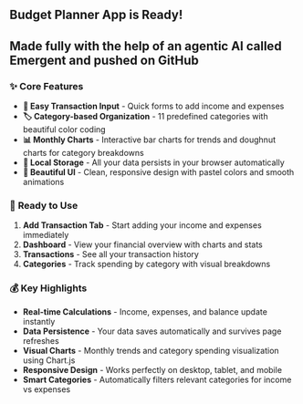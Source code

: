 ## **Budget Planner App is Ready!**
## **Made fully with the help of an agentic AI called Emergent and pushed on GitHub**
### ✨ **Core Features**
- **📝 Easy Transaction Input** - Quick forms to add income and expenses
- **🏷️ Category-based Organization** - 11 predefined categories with beautiful color coding
- **📊 Monthly Charts** - Interactive bar charts for trends and doughnut charts for category breakdowns
- **💾 Local Storage** - All your data persists in your browser automatically
- **🎨 Beautiful UI** - Clean, responsive design with pastel colors and smooth animations

### 🚀 **Ready to Use**
1. **Add Transaction Tab** - Start adding your income and expenses immediately
2. **Dashboard** - View your financial overview with charts and stats
3. **Transactions** - See all your transaction history
4. **Categories** - Track spending by category with visual breakdowns

### 💰 **Key Highlights**
- **Real-time Calculations** - Income, expenses, and balance update instantly
- **Data Persistence** - Your data saves automatically and survives page refreshes  
- **Visual Charts** - Monthly trends and category spending visualization using Chart.js
- **Responsive Design** - Works perfectly on desktop, tablet, and mobile
- **Smart Categories** - Automatically filters relevant categories for income vs expenses

